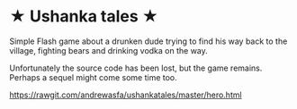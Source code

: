 # ★ Ushanka tales ★
Simple Flash game about a drunken dude trying to find his way back to the village, fighting bears and drinking vodka on the way.

Unfortunately the source code has been lost, but the game remains. Perhaps a sequel might come some time too. 

https://rawgit.com/andrewasfa/ushankatales/master/hero.html

